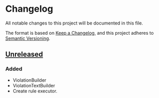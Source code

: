 # Changelog
All notable changes to this project will be documented in this file.

The format is based on [Keep a Changelog](https://keepachangelog.com/en/1.0.0/),
and this project adheres to [Semantic Versioning](https://semver.org/spec/v2.0.0.html).

## [Unreleased]
### Added
- ViolationBuilder
- ViolationTextBuilder
- Create rule executor.


[Unreleased]: https://github.com/thiagogarbazza/violation-builder/compare/v1.0.0...HEAD
[0.0.1]: https://github.com/thiagogarbazza/violation-builder/releases/tag/v1.0.0

